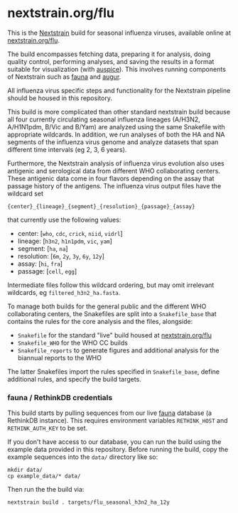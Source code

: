 # nextstrain.org/flu

This is the [Nextstrain](https://nextstrain.org) build for seasonal influenza viruses,
available online at [nextstrain.org/flu](https://nextstrain.org/flu).

The build encompasses fetching data, preparing it for analysis, doing quality control,
performing analyses, and saving the results in a format suitable for visualization (with
[auspice][]).  This involves running components of Nextstrain such as [fauna][] and
[augur][].

All influenza virus specific steps and functionality for the Nextstrain pipeline should be
housed in this repository.

This build is more complicated than other standard nextstrain build because all four
currently circulating seasonal influenza lineages (A/H3N2, A/H1N1pdm, B/Vic and B/Yam)
are analyzed using the same Snakefile with appropriate wildcards. In addition, we run
analyses of both the HA and NA segments of the influenza virus genome and analyze datasets
that span different time intervals (eg 2, 3, 6 years).

Furthermore, the Nextstrain analysis of influenza virus evolution also uses antigenic and
serological data from different WHO collaborating centers. These antigenic data come in
four flavors depending on the assay that passage history of the antigens. The influenza
virus output files have the wildcard set

`{center}_{lineage}_{segment}_{resolution}_{passage}_{assay}`

that currently use the following values:

* center: [`who`, `cdc`, `crick`, `niid`, `vidrl`]
* lineage: [`h3n2`, `h1n1pdm`, `vic`, `yam`]
* segment: [`ha`, `na`]
* resolution: [`6m`, `2y`, `3y`, `6y`, `12y`]
* assay: [`hi`, `fra`]
* passage: [`cell`, `egg`]

Intermediate files follow this wildcard ordering, but may omit irrelevant wildcards, eg
`filtered_h3n2_ha.fasta`.

To manage both builds for the general public and the different WHO collaborating centers,
the Snakefiles are split into a `Snakefile_base` that contains the rules for the core
analysis and the files, alongside:

* `Snakefile` for the standard "live" build housed at
  [nextstrain.org/flu](https://nextstrain.org/flu)
* `Snakefile_WHO` for the WHO CC builds
* `Snakefile_reports` to generate figures and additional analysis for the biannual reports
to the WHO

The latter Snakefiles import the rules specified in `Snakefile_base`, define additional
rules, and specify the build targets.

### fauna / RethinkDB credentials

This build starts by pulling sequences from our live [fauna][] database (a RethinkDB
instance). This requires environment variables `RETHINK_HOST` and `RETHINK_AUTH_KEY` to be
set.

If you don't have access to our database, you can run the build using the example data
provided in this repository. Before running the build, copy the example sequences into the
`data/` directory like so:

```
mkdir data/
cp example_data/* data/
```

Then run the the build via:

```
nextstrain build . targets/flu_seasonal_h3n2_ha_12y
```

[Nextstrain]: https://nextstrain.org
[fauna]: https://github.com/nextstrain/fauna
[augur]: https://github.com/nextstrain/augur
[auspice]: https://github.com/nextstrain/auspice
[snakemake cli]: https://snakemake.readthedocs.io/en/stable/executable.html#all-options
[nextstrain-cli]: https://github.com/nextstrain/cli
[nextstrain-cli README]: https://github.com/nextstrain/cli/blob/master/README.md
